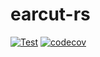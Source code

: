 # earcut-rs

[![Test](https://github.com/MIERUNE/earcut-rs/actions/workflows/Test.yml/badge.svg)](https://github.com/MIERUNE/earcut-rs/actions/workflows/Test.yml)
[![codecov](https://codecov.io/gh/MIERUNE/earcut-rs/graph/badge.svg?token=thKlQiVjLc)](https://codecov.io/gh/MIERUNE/earcut-rs)
